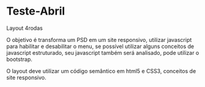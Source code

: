 # Teste-Abril
Layout 4rodas

O objetivo é transforma um PSD em um site responsivo, utilizar javascript para habilitar e desabilitar o menu, se possível utilizar alguns conceitos de javascript estruturado, seu javascript também será analisado, pode utilizar o bootstrap.

O layout deve utilizar um código semântico em html5 e CSS3, conceitos de site responsivo.
